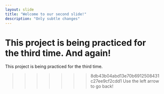 ```yaml
---
layout: slide
title: "Welcome to our second slide!"
description: "Only subtle changes"
---
```

This project is being practiced for the third time. And again!
=======
This project is being practiced for the third time.
>>>>>>> 8db43b04abd13e70b6912508431c27ee9cf2cdd1
Use the left arrow to go back!
